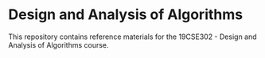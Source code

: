 # Design and Analysis of Algorithms

This repository contains reference materials for the 19CSE302 - Design and Analysis of Algorithms course. 
